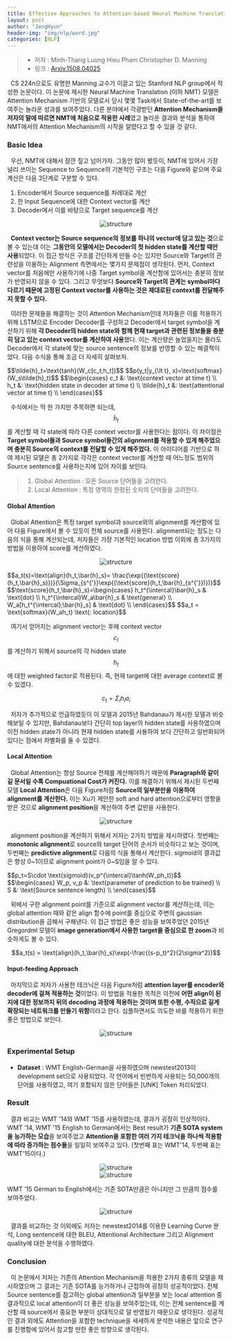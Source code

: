 ```yaml
---
title: Effective Approaches to Attention-based Neural Machine Translation 리뷰
layout: post
author: "JongHyun"
header-img: "img/nlp/word.jpg"
categories: [NLP]
---
```


> - 저자 : Minh-Thang Luong Hieu Pham Christopher D. Manning
> - 링크 : [Arxiv.1508.04025](https://arxiv.org/abs/1508.04025)

&nbsp;&nbsp;CS 224n으로도 유명한 Manning 교수가 이끌고 있는 Stanford NLP group에서 작성한 논문이다. 이 논문에 제시한 Neural Machine Translation (이하 NMT) 모델은 Attention Mechanism 기반의 모델로서 당시 몇몇 Task에서 State-of-the-art를 보여주는 놀라운 성과를 보여주었다. 다른 분야에서 각광받던 **Attention Mechanism을 저자의 말에 따르면 NMT에 처음으로 적용한 사례**였고 놀라운 결과와 분석을 통하여 NMT에서의 Attention Mechanism의 시작을 알렸다고 할 수 있을 것 같다.

### Basic Idea

&nbsp;&nbsp;우선, NMT에 대해서 잠깐 짚고 넘어가자. 그동안 많이 봤듯이, NMT에 있어서 가장 널리 쓰이는 Sequence to Sequence의 기본적인 구조는 다음 Figure와 같으며 주요 계산은 다음 3단계로 구분할 수 있다.

1. Encoder에서 Source sequence를 차례대로 계산
2. 한 Input Sequence에 대한 Context vector를 계산
3. Decoder에서 이를 바탕으로 Target sequence를 계산

<center><img src="/img/nlp/arxiv1508_img1.png" alt="structure"></center>

&nbsp;&nbsp;**Context vector는 Source sequence의 정보를 하나의 vector에 담고 있는 것**으로 볼 수 있는데 이는 **그동안의 모델에서는 Decoder의 첫 hidden state를 계산할 때만 사용**되었다. 이 접근 방식은 구조를 간단하게 만들 수는 있지만 Source와 Target의 관련성을 이용하는 Alignment 측면에서는 몇가지 문제점이 생각된다. 먼저, Context vector를 처음에만 사용하기에 나중 Target symbol을 계산함에 있어서는 충분히 정보가 반영되지 않을 수 있다. 그리고 무엇보다 **Source와 Target의 관계는 symbol마다 다르기 때문에 고정된 Context vector를 사용하는 것은 제대로된 context를 전달해주지 못할 수 있다.**

&nbsp;&nbsp;이러한 문제들을 해결하는 것이 Attention Mechanism인데 저자들은 이를 적용하기 위해 LSTM으로 Encoder Decoder를 구성하고 Decoder에서 target symbol을 계산하기 위해 **각 Decoder의 hidden state와 함께 현재 target과 관련된 정보들을 충분히 담고 있는 context vector를 계산하여 사용**했다. 이는 계산량은 늘었을지는 몰라도 Decoder에서 각 state에 맞는 source sentence의 정보를 반영할 수 있는 해결책이었다. 다음 수식을 통해 조금 더 자세히 살펴보자.

<p>
$$\tilde{h}_t=\text{tanh}(W_c[c_t;h_t])$$
$$p(y_t|y_{\lt t}, x)=\text{softmax}(W_s\tilde{h}_t)$$
$$\begin{cases}
c_t &: \text{context vector at time t} \\
h_t &: \text{hidden state in decoder at time t} \\
\tilde{h}_t &: \text{attentional vector at time t} \\
\end{cases}$$
</p>

&nbsp;&nbsp;수식에서는 딱 한 가지만 주목하면 되는데, $$\tilde{h}_t$$를 계산할 때 각 state에 따라 다른 context vector를 사용한다는 점이다. 이 차이점은 **Target symbol들과 Source symbol들간의 alignment를 적용할 수 있게 해주었으며 충분히 Source의 context를 전달할 수 있게 해주었다.** 이 아이디어를 기반으로 하여 제시된 모델은 총 2가지로 각각은 context vector를 계산할 때 어느정도 범위의 Source sentence를 사용하는지에 있어 차이를 보인다.

> 1. Global Attention : 모든 Source 단어들을 고려한다.
> 2. Local Attention : 특정 영역의 한정된 숫자의 단어들을 고려한다.

#### Global Attention

&nbsp;&nbsp;Global Attention은 특정 target symbol과 source와의 alignment를 계산함에 있어 다음 Figure에서 볼 수 있듯이 전체 source를 사용한다. alignment되는 정도는 다음의 식을 통해 계산되는데, 저자들은 가장 기본적인 location 방법 이외에 총 3가지의 방법을 이용하여 score를 계산하였다.

<center><img src="/img/nlp/arxiv1508_img2.png" alt="structure"></center>

<p>
$$a_t(s)=\text{align}(h_t,\bar{h}_s)= \frac{\exp{(\text{score}(h_t,\bar{h}_s)})}{\Sigma_{s^{'}}\exp{(\text{score}(h_t,\bar{h}_{s^{'}})})}$$
$$\text{score}(h_t,\bar{h}_s)=\begin{cases}
h_t^{\intercal}\bar{h}_s & \text{dot} \\
h_t^{\intercal}W_a\bar{h}_s & \text{general} \\
W_a[h_t^{\intercal};\bar{h}_s] & \text{dot} \\
\end{cases}$$
$$a_t = \text{softmax}(W_ah_t) \text{:  location}$$
</p>

&nbsp;&nbsp;여기서 얻어지는 alignment vector는 후에 context vector $$c_t$$를 계산하기 위해서 source의 각 hidden state $$h_t$$에 대한 weighted factor로 적용된다. 즉, 현재 target에 대한 average context로 볼 수 있겠다.

$$c_t = \Sigma_i h_i a_i $$

&nbsp;&nbsp;저자가 추가적으로 언급하였듯이 이 모델과 2015년 Bahdanau가 제시한 모델과 비슷해보일 수 있지만, Bahdanau보다 간단히 top layer의 hidden state를 사용하였으며 이전 hidden state가 아니라 현재 hidden state를 사용하여 보다 간단하고 일반화되어있다는 점에서 차별화를 둘 수 있겠다.

#### Local Attention

&nbsp;&nbsp;Global Attention는 항상 Source 전체를 계산해야하기 때문에 **Paragraph와 같이 깉 문서일 수록 Compuational Cost가 커진다.** 이를 해결하기 위해서 제시된 두번째 모델 **Local Attention**은 다음 Figure처럼 **Source의 일부분만을 이용하여 alignment를 계산한다.** 이는 Xu가 제안한 soft and hard attention으로부터 영향을 받은 것으로 **alignment position**을 계산하여 주변 값만을 사용한다.

<center><img src="/img/nlp/arxiv1508_img3.png" alt="structure"></center>

&nbsp;&nbsp;alignment position을 계산하기 위해서 저자는 2가지 방법을 제시하였다. 첫번째는 **monotonic alignment**로 source와 target 단어의 순서가 비슷하다고 보는 것이며, 두번째는 **predictive alignment**로 다음의 식을 통해서 계산한다. sigmoid의 결과값은 항상 0~1이므로 alignment point가 0~S임을 알 수 있다.

<p>
$$p_t=S\cdot \text{sigmoid}(v_p^{\intercal}\tanh(W_ph_t))$$
$$\begin{cases}
W_p, v_p &: \text{parameter of prediction to be trained} \\
S &: \text{Source sentence length} \\
\end{cases}$$
</p>

&nbsp;&nbsp;위에서 구한 alignment point를 기준으로 alignment vector를 계산하는데, 이는 global attention 때와 같은 align 함수에 point를 중심으로 주변의 gaussian distribution을 곱해서 구해낸다. 이 접근 방법은 좋은 성능을 보여주었던 2015년 Gregordml 모델이 **image generation에서 사용한 target을 중심으로 한 zoom**과 비슷하게도 볼 수 있다.

$$a_t(s) = \text{align}(h_t,\bar{h}_s)\exp(-\frac{(s-p_t)^2}{2\sigma^2})$$

#### Input-feeding Approach

&nbsp;&nbsp;마지막으로 저자가 사용한 테크닉은 다음 Figure처럼 **attention layer를 encoder와 decoder에 걸쳐 적용하는 것**이었다. 이 방법을 적용한 목적은 이전에 **어떤 align이 된지에 대한 정보까지 뒤의 decoding 과정에 적용하는 것이며 또한 수평, 수직으로 길게 확장되는 네트워크를 만들기 위함**이라고 한다. 심플하면서도 의도한 바를 적용하기 위한 좋은 방법으로 보인다.

<center><img src="/img/nlp/arxiv1508_img4.png" alt="structure"></center>

### Experimental Setup

- **Dataset** : WMT English-German을 사용하였으며 newstest2013이 development set으로 사용되었다. 각 언어에서 빈번하게 사용되는 50,000개의 단어를 사용하였고, 여기 포함되지 않은 단어들은 [UNK] Token 처리되었다.

### Result

&nbsp;&nbsp;결과 비교는 WMT '14와 WMT '15를 사용하였는데, 결과가 굉장히 인상적이다. WMT '14, WMT '15 English to German에서는 Best result가 **기존 SOTA system을 능가하는 모습**을 보여주었고 **Attention을 포함한 여러 가지 테크닉을 하나씩 적용함에 따라 증가하는 점수들**을 일일히 보여주고 있다. (첫번째 표는 WMT'14, 두번째 표는 WMT'15이다.)

<center><img src="/img/nlp/arxiv1508_img5.png" alt="structure"></center>
<center><img src="/img/nlp/arxiv1508_img6.png" alt="structure"></center>

WMT '15 German to English에서는 기존 SOTA만큼은 아니지만 그 만큼의 점수를 보여주었다.

<center><img src="/img/nlp/arxiv1508_img7.png" alt="structure"></center>

&nbsp;&nbsp;결과를 비교하는 것 이외에도 저자는 newstest2014를 이용한 Learning Curve 분석, Long sentence에 대한 BLEU, Attentional Architecture 그리고 Alignment quality에 대한 분석을 수행하였다.

### Conclusion

&nbsp;&nbsp;이 논문에서 저자는 기존의 Attention Mechanism을 적용한 2가지 종류의 모델을 제시하였으며 그 결과는 기존 SOTA를 능가하거나 근접하여 굉장히 성공적이었다. 전체 Source sentence를 참고하는 global attention과 일부분을 보는 local attention 중 결과적으로 local attention이 더 좋은 성능을 보여주었는데, 이는 전체 sentence를 계산할 때 source에서 중요한 부분이 상대적으로 덜 반영됬기 때문으로 생각된다. 성공적인 결과 외에도 Attention을 포함한 technique을 세세하게 분석한 내용은 앞으로 연구를 진행함에 있어서 참고할 만한 좋은 방향으로 생각된다.
